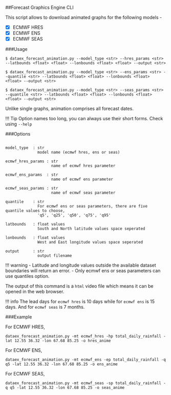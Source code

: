 ##Forecast Graphics Engine CLI

This script allows to download animated graphs for the following models -

* [X] ECMWF HRES
* [X] ECMWF ENS
* [X] ECMWF SEAS 

###Usage
```
$ dataex_forecast_animation.py --model_type <str> --hres_params <str> --latbounds <float> <float> --lonbounds <float> <float> --output <str>

$ dataex_forecast_animation.py --model_type <str> --ens_params <str> --quantile <str> --latbounds <float> <float> --lonbounds <float> <float> --output <str>

$ dataex_forecast_animation.py --model_type <str> --seas_params <str> --quantile <str> --latbounds <float> <float> --lonbounds <float> <float> --output <str>

```

Unlike single graphs, animation comprises all forecast dates.

!!! Tip
    Option names too long, you can always use their short forms. Check using `--help`

###Options

```

model_type  : str
              model name (ecmwf hres, ens or seas)

ecmwf_hres_params : str
                    name of ecmwf hres parameter
              
ecmwf_ens_params  : str
                    name of ecmwf ens parameter
                    
ecmwf_seas_params : str
                    name of ecmwf seas parameter

quantile    : str
              For ecmwf ens or seas parameters, there are five quantile values to choose,
              'q5', 'q25', 'q50', 'q75', 'q95'
                           
latbounds   : float values
              South and North latitude values space seperated 
                
lonbounds   : float values 
              West and East longitude values space seperated 
           
output      : str
              output filename
```

!!! warning
    - Latitude and longitude values outside the available dataset boundaries will return an error. 
    - Only ecmwf ens or seas parameters can use quantiles option.

The output of this command is a `html` video file which means it can be opened in the web browser. 

!!! info
    The lead days for `ecmwf hres` is 10 days while for `ecmwf ens` is 15 days. And for `ecmwf seas` is 7 months.
    
###Example

For ECMWF HRES,
```
dataex_forecast_animation.py -mt ecmwf_hres -hp total_daily_rainfall -lat 12.55 36.32 -lon 67.68 85.25 -o hres_anime
```
For ECMWF ENS,
```
dataex_forecast_animation.py -mt ecmwf_ens -ep total_daily_rainfall -q q5 -lat 12.55 36.32 -lon 67.68 85.25 -o ens_anime
```
For ECMWF SEAS,
```
dataex_forecast_animation.py -mt ecmwf_seas -sp total_daily_rainfall -q q5 -lat 12.55 36.32 -lon 67.68 85.25 -o seas_anime
```
